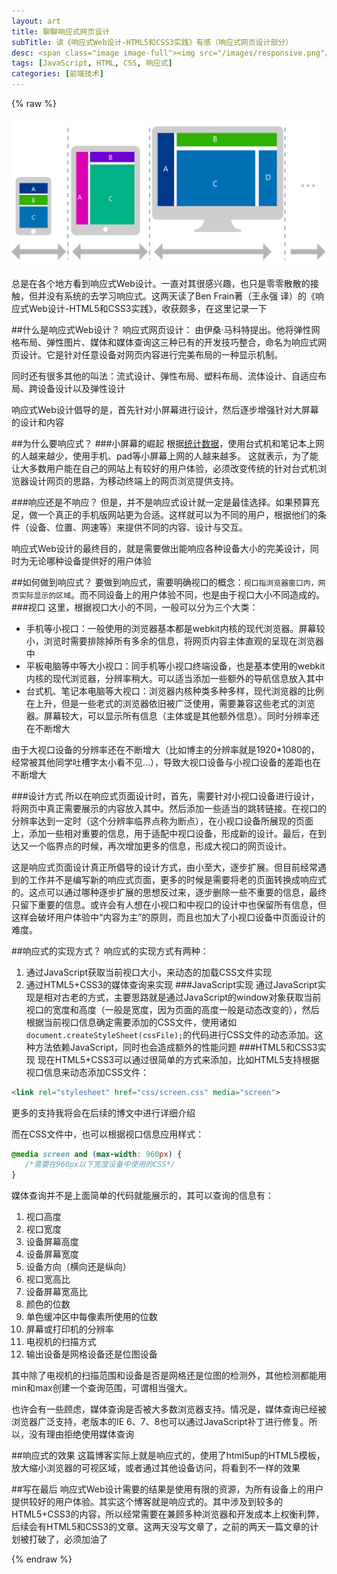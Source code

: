 ```yaml
---
layout: art
title: 聊聊响应式网页设计
subTitle: 读《响应式Web设计-HTML5和CSS3实践》有感（响应式网页设计部分）
desc: <span class="image image-full"><img src="/images/responsive.png"/></span>总是在各个地方看到响应式Web设计。一直对其很感兴趣，也只是零零散散的接触，但并没有系统的去学习响应式。这两天读了Ben Frain著（王永强 译）的《响应式Web设计-HTML5和CSS3实践》，收获颇多，在这里记录一下
tags: [JavaScript, HTML, CSS, 响应式]
categories: [前端技术]
---
```

{% raw %}

![响应式Web设计](/images/responsive.png)

总是在各个地方看到响应式Web设计。一直对其很感兴趣，也只是零零散散的接触，但并没有系统的去学习响应式。这两天读了Ben Frain著（王永强 译）的《响应式Web设计-HTML5和CSS3实践》，收获颇多，在这里记录一下

##什么是响应式Web设计？
响应式网页设计： 由伊桑·马科特提出。他将弹性网格布局、弹性图片、媒体和媒体查询这三种已有的开发技巧整合，命名为响应式网页设计。它是针对任意设备对网页内容进行完美布局的一种显示机制。

同时还有很多其他的叫法：流式设计、弹性布局、塑料布局、流体设计、自适应布局、跨设备设计以及弹性设计

响应式Web设计倡导的是，首先针对小屏幕进行设计，然后逐步增强针对大屏幕的设计和内容

##为什么要响应式？
###小屏幕的崛起
根据[统计数据](http://gs.statcounter.com)，使用台式机和笔记本上网的人越来越少，使用手机、pad等小屏幕上网的人越来越多。
这就表示，为了能让大多数用户能在自己的网站上有较好的用户体验，必须改变传统的针对台式机浏览器设计网页的思路，为移动终端上的网页浏览提供支持。

###响应还是不响应？
但是，并不是响应式设计就一定是最佳选择。如果预算充足，做一个真正的手机版网站更为合适。这样就可以为不同的用户，根据他们的条件（设备、位置、网速等）来提供不同的内容、设计与交互。

响应式Web设计的最终目的，就是需要做出能响应各种设备大小的完美设计，同时为无论哪种设备提供好的用户体验

##如何做到响应式？
要做到响应式，需要明确视口的概念：```视口指浏览器窗口内，网页实际显示的区域```。而不同设备上的用户体验不同，也是由于视口大小不同造成的。
###视口
这里，根据视口大小的不同，一般可以分为三个大类：

* 手机等小视口：一般使用的浏览器基本都是webkit内核的现代浏览器。屏幕较小，浏览时需要排除掉所有多余的信息，将网页内容主体直观的呈现在浏览器中
* 平板电脑等中等大小视口：同手机等小视口终端设备，也是基本使用的webkit内核的现代浏览器，分辨率稍大。可以适当添加一些额外的导航信息放入其中
* 台式机、笔记本电脑等大视口：浏览器内核种类多种多样，现代浏览器的比例在上升，但是一些老式的浏览器依旧被广泛使用，需要兼容这些老式的浏览器。屏幕较大，可以显示所有信息（主体或是其他额外信息）。同时分辨率还在不断增大

由于大视口设备的分辨率还在不断增大（比如博主的分辨率就是1920\*1080的，经常被其他同学吐槽字太小看不见...），导致大视口设备与小视口设备的差距也在不断增大

###设计方式
所以在响应式页面设计时，首先，需要针对小视口设备进行设计，将网页中真正需要展示的内容放入其中。然后添加一些适当的跳转链接。在视口的分辨率达到一定时（这个分辨率临界点称为断点），在小视口设备所展现的页面上，添加一些相对重要的信息，用于适配中视口设备，形成新的设计。最后，在到达又一个临界点的时候，再次增加更多的信息，形成大视口的网页设计。

这是响应式页面设计真正所倡导的设计方式，由小至大，逐步扩展。但目前经常遇到的工作并不是编写新的响应式页面，更多的时候是需要将老的页面转换成响应式的。这点可以通过哪种逐步扩展的思想反过来，逐步删除一些不重要的信息，最终只留下重要的信息。或许会有人想在小视口和中视口的设计中也保留所有信息，但这样会破坏用户体验中“内容为主”的原则，而且也加大了小视口设备中页面设计的难度。

##响应式的实现方式？
响应式的实现方式有两种： 
1. 通过JavaScript获取当前视口大小，来动态的加载CSS文件实现
2. 通过HTML5+CSS3的媒体查询来实现
###JavaScript实现
通过JavaScript实现是相对古老的方式，主要思路就是通过JavaScript的window对象获取当前视口的宽度和高度（一般是宽度，因为页面的高度一般是动态改变的），然后根据当前视口信息确定需要添加的CSS文件，使用诸如```document.createStyleSheet(cssFile);```的代码进行CSS文件的动态添加。这种方法依赖JavaScript，同时也会造成额外的性能问题
###HTML5和CSS3实现
现在HTML5+CSS3可以通过很简单的方式来添加，比如HTML5支持根据视口信息来动态添加CSS文件：
```html
<link rel="stylesheet" href="css/screen.css" media="screen">
```
更多的支持我将会在后续的博文中进行详细介绍

而在CSS文件中，也可以根据视口信息应用样式：
```css
@media screen and (max-width: 960px) {
   /*需要在960px以下宽度设备中使用的CSS*/
}
```
媒体查询并不是上面简单的代码就能展示的，其可以查询的信息有： 
1. 视口高度
2. 视口宽度
3. 设备屏幕高度
4. 设备屏幕宽度
5. 设备方向（横向还是纵向）
6. 视口宽高比
7. 设备屏幕宽高比
8. 颜色的位数
9. 单色缓冲区中每像素所使用的位数
10. 屏幕或打印机的分辨率
11. 电视机的扫描方式
12. 输出设备是网格设备还是位图设备

其中除了电视机的扫描范围和设备是否是网格还是位图的检测外，其他检测都能用min和max创建一个查询范围，可谓相当强大。

也许会有一些顾虑，媒体查询是否被大多数浏览器支持。情况是，媒体查询已经被浏览器广泛支持，老版本的IE 6、7、8也可以通过JavaScript补丁进行修复。所以，没有理由拒绝使用媒体查询

##响应式的效果
这篇博客实际上就是响应式的，使用了html5up的HTML5模板，放大缩小浏览器的可视区域，或者通过其他设备访问，将看到不一样的效果

##写在最后
响应式Web设计需要的结果是使用有限的资源，为所有设备上的用户提供较好的用户体验。其实这个博客就是响应式的。其中涉及到较多的HTML5+CSS3的内容，所以经常需要在兼顾多种浏览器和开发成本上权衡利弊，后续会有HTML5和CSS3的文章。这两天没写文章了，之前的两天一篇文章的计划被打破了，必须加油了

{% endraw %}